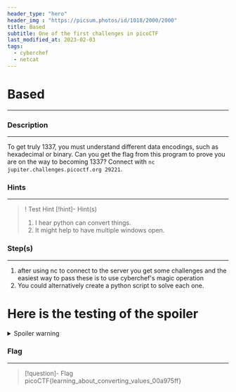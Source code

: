 ```yaml
---
header_type: "hero"
header_img : "https://picsum.photos/id/1018/2000/2000"
title: Based
subtitle: One of the first challenges in picoCTF
last_modified_at: 2023-02-03
tags:
  - cyberchef
  - netcat
---
```

# Based
---
### Description
---
To get truly 1337, you must understand different data encodings, such as hexadecimal or binary. Can you get the flag from this program to prove you are on the way to becoming 1337? Connect with `nc jupiter.challenges.picoctf.org 29221`.
### Hints
---
>! Test Hint
> [!hint]- Hint(s)
> 1.  I hear python can convert things.
> 2. It might help to have multiple windows open.

### Step(s)
---
1. after using nc to connect to the server you get some challenges and the easiest way to pass these is to use cyberchef's magic operation
2. You could alternatively create a python script to solve each one.

# Here is the testing of the spoiler
<details>
  <summary>Spoiler warning</summary>
  
  Spoiler text. Note that it's important to have a space after the summary tag. You should be able to write any markdown you want inside the `<details>` tag... just make sure you close `<details>` afterward.
  
  <details>
      Here is the answer and the other is the information or what not
  </details>
  
</details>

### Flag
---
> [!question]- Flag
> picoCTF{learning_about_converting_values_00a975ff}







